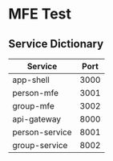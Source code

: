 # MFE Test

## Service Dictionary

| Service        | Port |
| -------------- | ---- |
| app-shell      | 3000 |
| person-mfe     | 3001 |
| group-mfe      | 3002 |
| api-gateway    | 8000 |
| person-service | 8001 |
| group-service  | 8002 |

